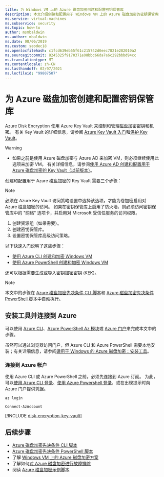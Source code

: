 ```yaml
---
title: 为 Windows VM 上的 Azure 磁盘加密创建和配置密钥保管库
description: 本文介绍创建和配置用于 Windows VM 上的 Azure 磁盘加密的密钥保管库的步骤。
ms.service: virtual-machines
ms.subservice: security
ms.topic: how-to
author: msmbaldwin
ms.author: mbaldwin
ms.date: 08/06/2019
ms.custom: seodec18
ms.openlocfilehash: c1fcd639eb55f61c215742d0eec7821e282010a2
ms.sourcegitcommit: 8245325f9170371e08bbc66da7a6c292bbbd94cc
ms.translationtype: MT
ms.contentlocale: zh-CN
ms.lasthandoff: 02/07/2021
ms.locfileid: "99807507"
---
```

# <a name="create-and-configure-a-key-vault-for-azure-disk-encryption"></a>为 Azure 磁盘加密创建和配置密钥保管库

Azure Disk Encryption 使用 Azure Key Vault 来控制和管理磁盘加密密钥和机密。  有关 Key Vault 的详细信息，请参阅 [Azure Key Vault 入门](../../key-vault/general/overview.md)和[保护 Key Vault](../../key-vault/general/secure-your-key-vault.md)。 

> [!WARNING]
> - 如果之前是使用 Azure 磁盘加密与 Azure AD 来加密 VM，则必须继续使用此选项来加密 VM。 有关详细信息，请参阅[使用 Azure AD 创建和配置用于 Azure 磁盘加密的 Key Vault（以前版本）](disk-encryption-key-vault-aad.md)。

创建和配置用于 Azure 磁盘加密的 Key Vault 需要三个步骤：

> [!Note]
> 必须在 Azure Key Vault 访问策略设置中选择该选项，才能为卷加密启用对 Azure 磁盘加密的访问。 如果在密钥保管库上启用了防火墙，则必须访问密钥保管库中的 "网络" 选项卡，并启用对 Microsoft 受信任服务的访问权限。 

1. 创建资源组（如果需要）。
2. 创建密钥保管库。 
3. 设置密钥保管库高级访问策略。

以下快速入门说明了这些步骤：

- [使用 Azure CLI 创建和加密 Windows VM](disk-encryption-cli-quickstart.md)
- [使用 Azure PowerShell 创建和加密 Windows VM](disk-encryption-powershell-quickstart.md)

还可以根据需要生成或导入密钥加密密钥 (KEK)。

> [!Note]
> 本文中的步骤在 [Azure 磁盘加密先决条件 CLI 脚本](https://github.com/ejarvi/ade-cli-getting-started)和 [Azure 磁盘加密先决条件 PowerShell 脚本](https://github.com/Azure/azure-powershell/tree/master/src/Compute/Compute/Extension/AzureDiskEncryption/Scripts)中自动执行。

## <a name="install-tools-and-connect-to-azure"></a>安装工具并连接到 Azure

可以使用 [Azure CLI](/cli/azure/)、[Azure PowerShell Az 模块](/powershell/azure/)或 [Azure 门户](https://portal.azure.com)来完成本文中的步骤。

虽然可以通过浏览器访问门户，但 Azure CLI 和 Azure PowerShell 需要本地安装；有关详细信息，请参阅[适用于 Windows 的 Azure 磁盘加密：安装工具](disk-encryption-windows.md#install-tools-and-connect-to-azure)。

### <a name="connect-to-your-azure-account"></a>连接到 Azure 帐户

使用 Azure CLI 或 Azure PowerShell 之前，必须先连接到 Azure 订阅。 为此，可以[使用 Azure CLI 登录](/cli/azure/authenticate-azure-cli)、[使用 Azure Powershell 登录](/powershell/azure/authenticate-azureps)，或在出现提示时向 Azure 门户提供凭据。

```azurecli-interactive
az login
```

```azurepowershell-interactive
Connect-AzAccount
```

[!INCLUDE [disk-encryption-key-vault](../../../includes/disk-encryption-key-vault.md)]
 
## <a name="next-steps"></a>后续步骤

- [Azure 磁盘加密先决条件 CLI 脚本](https://github.com/ejarvi/ade-cli-getting-started)
- [Azure 磁盘加密先决条件 PowerShell 脚本](https://github.com/Azure/azure-powershell/tree/master/src/Compute/Compute/Extension/AzureDiskEncryption/Scripts)
- 了解 [Windows VM 上的 Azure 磁盘加密方案](disk-encryption-windows.md)
- 了解如何[对 Azure 磁盘加密进行故障排除](disk-encryption-troubleshooting.md)
- 阅读 [Azure 磁盘加密示例脚本](disk-encryption-sample-scripts.md)
